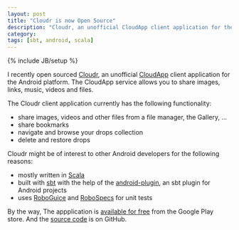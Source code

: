 ```yaml
---
layout: post
title: "Cloudr is now Open Source"
description: "Cloudr, an unofficial CloudApp client application for the Android platform is now Open Source."
category: 
tags: [sbt, android, scala]
---
```

{% include JB/setup %}

I recently open sourced [Cloudr](https://github.com/sdb/cloudr), an unofficial [CloudApp](http://getcloudapp.com) client application for the Android platform. The CloudApp service allows you to share images, links, music, videos and files.

The Cloudr client application currently has the following functionality:

* share images, videos and other files from a file manager, the Gallery, ...
* share bookmarks
* navigate and browse your drops collection
* delete and restore drops

Cloudr might be of interest to other Android developers for the following reasons:

* mostly written in [Scala](http://www.scala-lang.org)
* built with [sbt](https://github.com/harrah/xsbt) with the help of the [android-plugin](https://github.com/jberkel/android-plugin), an sbt plugin for Android projects
* uses [RoboGuice](http://code.google.com/p/roboguice/) and [RoboSpecs](https://github.com/jbrechtel/robospecs) for unit tests

By the way, The appplication is [available for free](https://play.google.com/store/apps/details?id=be.ellefant.cloudr) from the Google Play store. And the [source code](https://github.com/sdb/cloudr) is on GitHub.